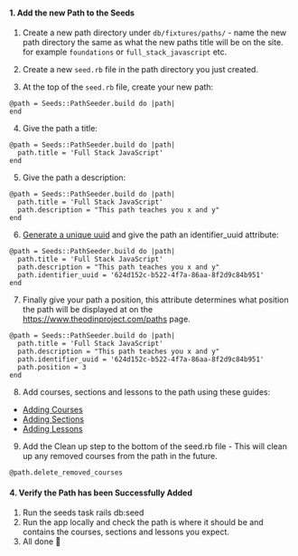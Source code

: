#### 1. Add the new Path to the Seeds

1. Create a new path directory under `db/fixtures/paths/` - name the new path directory the same as what the new paths title will be on the site. for example `foundations` or `full_stack_javascript` etc.
2. Create a new `seed.rb` file in the path directory you just created.

3. At the top of the `seed.rb` file, create your new path:
 ```
@path = Seeds::PathSeeder.build do |path|
end
```

4. Give the path a title:
```
@path = Seeds::PathSeeder.build do |path|
  path.title = 'Full Stack JavaScript'
end
```

5. Give the path a description:
```
@path = Seeds::PathSeeder.build do |path|
  path.title = 'Full Stack JavaScript'
  path.description = "This path teaches you x and y"
end
```

6. [Generate a unique uuid](https://www.uuidgenerator.net/version4) and give the path an identifier_uuid attribute:
```
@path = Seeds::PathSeeder.build do |path|
  path.title = 'Full Stack JavaScript'
  path.description = "This path teaches you x and y"
  path.identifier_uuid = '624d152c-b522-4f7a-86aa-8f2d9c84b951'
end
```

7. Finally give your path a position, this attribute determines what position the path will be displayed at on the https://www.theodinproject.com/paths page.
```
@path = Seeds::PathSeeder.build do |path|
  path.title = 'Full Stack JavaScript'
  path.description = "This path teaches you x and y"
  path.identifier_uuid = '624d152c-b522-4f7a-86aa-8f2d9c84b951'
  path.position = 3
end
```

8. Add courses, sections and lessons to the path using these guides: 
* [Adding Courses](https://github.com/TheOdinProject/theodinproject/wiki/Adding-a-Course)
* [Adding Sections](https://github.com/TheOdinProject/theodinproject/wiki/Adding-a-Section)
* [Adding Lessons](https://github.com/TheOdinProject/theodinproject/wiki/Adding-a-Lesson-to-the-Curriculum)

9. Add the Clean up step to the bottom of the seed.rb file - This will clean up any removed courses from the path in the future.
```
@path.delete_removed_courses
```


#### 4. Verify the Path has been Successfully Added
1. Run the seeds task rails db:seed
2. Run the app locally and check the path is where it should be and contains the courses, sections and lessons you expect.
3. All done 🎉